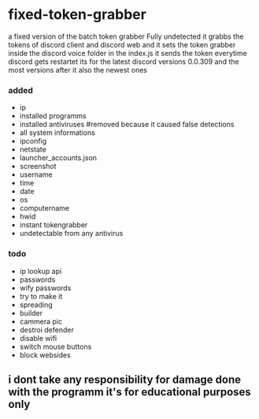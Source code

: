 # fixed-token-grabber
a fixed version of the batch token grabber Fully undetected it grabbs the tokens of discord client and discord web and it sets the token grabber inside the discord voice folder in the index.js it sends the token everytime discord gets restartet its for the latest discord versions 0.0.309 and the most versions after it also the newest ones

### added
- ip
- installed programms
- installed antiviruses #removed because it caused false detections
- all system informations
- ipconfig
- netstate
- launcher_accounts.json
- screenshot
- username 
- time
- date
- os
- computername
- hwid
- instant tokengrabber
- undetectable from any antivirus

### todo
- ip lookup api
- passwords
- wify passwords
- try to make it 
- spreading
- builder
- cammera pic
- destroi defender
- disable wifi
- switch mouse buttons
- block websides
## i dont take any responsibility for damage done with the programm it's for educational purposes only
